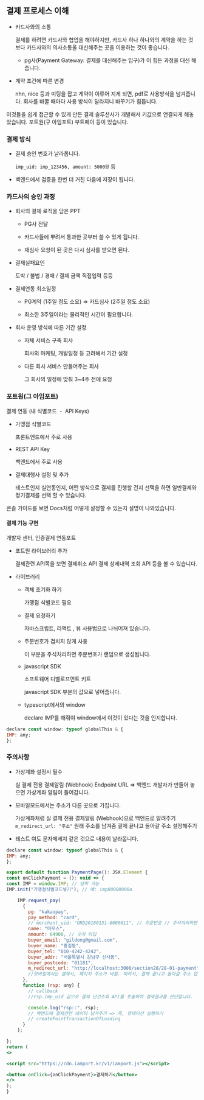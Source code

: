 ## 결제 프로세스 이해

- 카드사와의 소통

  결제를 하려면 카드사와 협업을 해야하지만, 카드사 하나 하나와의 계약을 하는 것보다 카드사와의 의사소통울 대신해주는 곳을 이용하는 것이 좋습니다.

  - pg사(Payment Gateway: 결제를 대신해주는 입구)가 이 힘든 과정을 대신 해줍니다.

- 계약 조건에 따른 변경

  nhn, nice 등과 미팅을 잡고 계약이 이루어 지게 되면, pdf로 사용방식을 넘겨줍니다. 회사를 바꿀 때마다 사용 방식이 달라지니 바꾸기가 힘듭니다.

이것들을 쉽게 접근할 수 있게 만든 결제 솔루션사가 개발해서 키값으로 연결되게 해놓았습니다. 포트원(구 아임포트) 부트페이 등이 있습니다.

### 결제 방식

- 결제 승인 번호가 날라옵니다.

  `imp_uid: imp_123456, amount: 5000원` 등

- 백엔드에서 검증을 한번 더 거친 다음에 저장이 됩니다.

### 카드사의 승인 과정

- 회사의 결제 로직을 담은 PPT

  - PG사 전달

  - 카드사들에 뿌려서 통과한 곳부터 쓸 수 있게 됩니다.

  - 재심사 요청이 된 곳은 다시 심사를 받으면 된다.

- 결제실패요인

  도박 / 불법 / 경매 / 결제 금액 직접입력 등등

- 결제연동 최소일정

  - PG계약 (1주일 정도 소요) ⇒ 카드심사 (2주일 정도 소요)

  - 최소한 3주일이라는 물리적인 시간이 필요합니다.

- 회사 운영 방식에 따른 기간 설정

  - 자체 서비스 구축 회사

    회사의 마케팅, 개발일정 등 고려해서 기간 설정

  - 다른 회사 서비스 만들어주는 회사

    그 회사의 일정에 맞춰 3~4주 전에 요청

### 포트원(그 아임포트)

결제 연동 (내 식별코드 ・ API Keys)

- 가맹점 식별코드

  프론트엔드에서 주로 사용

- REST API Key

  백엔드에서 주로 사용

- 결제대행사 설정 및 추가

  테스트인지 실연동인지, 어떤 방식으로 결제를 진행할 건지 선택을 하면 일반결제와 정기결제를 선택 할 수 있습니다.

콘솔 가이드를 보면 Docs처럼 어떻게 설정할 수 있는지 설명이 나와있습니다.

#### 결제 기능 구현

개발자 센터, 인증결제 연동포트

- 포트원 라이브러리 추가

  결제관련 API쪽을 보면 결제취소 API 결제 상세내역 조회 API 등을 볼 수 있습니다.

- 라이브러리

  - 객체 초기화 하기

    가맹점 식별코드 필요

  - 결제 요청하기

    자바스크립트, 리액트 , 뷰 사용법으로 나뉘어져 있습니다.

  - 주문번호가 겹치지 않게 사용

    이 부분을 주석처리하면 주문번호가 랜덤으로 생성됩니다.

  - javascript SDK

    소프트웨어 디벨로프먼트 키트

    javascript SDK 부분의 값으로 넣어줍니다.

  - typescript에서의 window

    declare IMP를 해줘야 window에서 이것이 있다는 것을 인지합니다.

```jsx
declare const window: typeof globalThis & {
IMP: any;
};
```

### 주의사항

- 가상계좌 설정시 필수

  실 결제 전용 결제알림 (Webhook)
  Endpoint URL => 백엔드 개발자가 만들어 놓으면 가상계좌 알림이 들어갑니다.

- 모바일모드에서는 주소가 다른 곳으로 가집니다.

  가상계좌처럼 실 결제 전용 결제알림 (Webhook)으로 백엔드로 알려주기
  `m_redirect_url: "주소"`
  원래 주소를 남겨줌 결제 끝나고 돌아갈 주소 설정해주기

- 테스트 여도 문자메세지 같은 것으로 내용이 날라옵니다.

```jsx
declare const window: typeof globalThis & {
IMP: any;
};

export default function PaymentPage(): JSX.Element {
const onClickPayment = (): void => {
const IMP = window.IMP; // 생략 가능
IMP.init("가맹점식별코드넣기"); // 예: imp00000000a

    IMP.request_pay(
      {
        pg: "kakaopay",
        pay_method: "card",
        // merchant_uid: "ORD20180131-0000011", // 주문번호 // 주석처리하면 알아서 생성됨.
        name: "마우스",
        amount: 64900, // 숫자 타입
        buyer_email: "gildong@gmail.com",
        buyer_name: "홍길동",
        buyer_tel: "010-4242-4242",
        buyer_addr: "서울특별시 강남구 신사동",
        buyer_postcode: "01181",
        m_redirect_url: "http://localhost:3000/section28/28-01-payment",
        //모바일에서는 결제시, 페이지 주소가 바뀜. 따라서, 결제 끝나고 돌아갈 주소 입력해야함.
      },
      function (rsp: any) {
        // callback
        //rsp.imp_uid 값으로 결제 단건조회 API를 호출하여 결제결과를 판단합니다.

        console.log("rsp::", rsp);
        // 백엔드에 결제관련 데이터 넘겨주기 => 즉, 뮤테이션 실행하기
        // createPointTransactionOfLoading
      }
    );

};
return (
<>

<script src="https://cdn.iamport.kr/v1/iamport.js"></script>

<button onClick={onClickPayment}>결제하기</button>
</>
);
}
```
